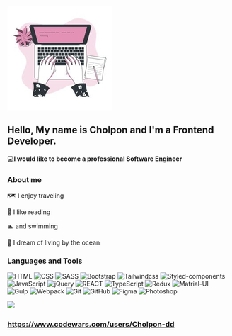 ![Header](https://github.com/Cholpon-dd/cholpon-dd/blob/main/assets/profile.jpg)

## Hello, My name is Cholpon and I'm a Frontend Developer.
:computer:**I would like to become a professional Software Engineer**
### About me
:world_map: I enjoy traveling


:blue_book:  I like reading


:swimmer: and swimming


:ocean: I dream of living by the ocean



### Languages and Tools

![HTML](https://img.shields.io/badge/-HTML-FE8F8F?style=for-the-badge&logo=html5)
![CSS](https://img.shields.io/badge/-CSS-A2DBFA?style=for-the-badge&logo=css3&logoColor=blue)
![SASS](https://img.shields.io/badge/-SASS-A2416B?style=for-the-badge&logo=SASS)
![Bootstrap](https://img.shields.io/badge/-Bootstrap-CAB8FF?style=for-the-badge&logo=Bootstrap)
![Tailwindcss](https://img.shields.io/badge/-Tailwind-E6E6E6?style=for-the-badge&logo=Tailwindcss)
![Styled-components](https://img.shields.io/badge/styled--components-DB7093?style=for-the-badge&logo=styled-components&logoColor=white)
![JavaScript](https://img.shields.io/badge/-JavaScript-333?style=for-the-badge&logo=javascript)
![jQuery](https://img.shields.io/badge/-jQuery-129?style=for-the-badge&logo=jQuery&logoColor=#0769AD)
![REACT](https://img.shields.io/badge/-React-E6E6E6?style=for-the-badge&logo=React&logoColor=blue) 
![TypeScript](https://img.shields.io/badge/TypeScript-007ACC?style=for-the-badge&logo=typescript&logoColor=white)
![Redux](https://img.shields.io/badge/Redux-593D88?style=for-the-badge&logo=redux&logoColor=white)
![Matrial-UI](https://img.shields.io/badge/Material--UI-0081CB?style=for-the-badge&logo=material-ui&logoColor=white)
![Gulp](https://img.shields.io/badge/-Gulp-FF7878?style=for-the-badge&logo=Gulp) ![Webpack](https://img.shields.io/badge/-Webpack-F7F7F7?style=for-the-badge&logo=Webpack&logoColor=blue) ![Git](https://img.shields.io/badge/-Git-333?style=for-the-badge&logo=Git) ![GitHub](https://img.shields.io/badge/-GitHub-333?style=for-the-badge&logo=GitHub)
![Figma](https://img.shields.io/badge/-Figma-16C79A?style=for-the-badge&logo=Figma) ![Photoshop](https://img.shields.io/badge/-Photoshop-1687A7?style=for-the-badge&logo=Photoshop)

![](https://www.codewars.com/users/Cholpon-dd/badges/small) 
### https://www.codewars.com/users/Cholpon-dd




